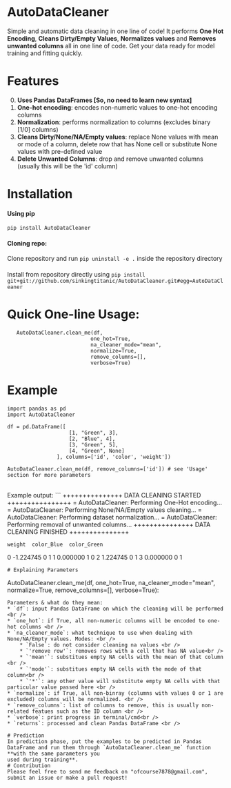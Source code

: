 # AutoDataCleaner
Simple and automatic data cleaning in one line of code! It performs **One Hot Encoding**, **Cleans Dirty/Empty Values**, **Normalizes values** and **Removes unwanted columns** all in one line of code.
Get your data ready for model training and fitting quickly.
# Features 
0. **Uses Pandas DataFrames [So, no need to learn new syntax]**
1. **One-hot encoding**: encodes non-numeric values to one-hot encoding columns 
2. **Normalization**: performs normalization to columns (excludes binary [1/0] columns)
3. **Cleans Dirty/None/NA/Empty values**: replace None values with mean or mode of a column, delete row that has None cell or substitute None values with pre-defined value
4. **Delete Unwanted Columns**: drop and remove unwanted columns (usually this will be the 'id' column)
# Installation 
#### Using pip
`pip install AutoDataCleaner`
#### Cloning repo: 
Clone repository and run `pip uninstall -e .` inside the repository directory
####
Install from repository directly using `pip install git+git://github.com/sinkingtitanic/AutoDataCleaner.git#egg=AutoDataCleaner`
# Quick One-line Usage: 
 ```
    AutoDataCleaner.clean_me(df, 
                            one_hot=True, 
                            na_cleaner_mode="mean", 
                            normalize=True, 
                            remove_columns=[], 
                            verbose=True)
```
# Example 
```
import pandas as pd
import AutoDataCleaner

df = pd.DataFrame([
                    [1, "Green", 3], 
                    [2, "Blue", 4],
                    [3, "Green", 5], 
                    [4, "Green", None]
                ], columns=['id', 'color', 'weight'])

AutoDataCleaner.clean_me(df, remove_columns=['id']) # see 'Usage' section for more parameters
```
<br />
Example output:
```
 +++++++++++++++ DATA CLEANING STARTED ++++++++++++++++ 
 = AutoDataCleaner: Performing One-Hot encoding... 
 = AutoDataCleaner: Performing None/NA/Empty values cleaning... 
 = AutoDataCleaner: Performing dataset normalization... 
 = AutoDataCleaner: Performing removal of unwanted columns... 
 +++++++++++++++ DATA CLEANING FINISHED +++++++++++++++ 

	weight 	color_Blue 	color_Green
0 	-1.224745 	0 	1
1 	0.000000 	1 	0
2 	1.224745 	0 	1
3 	0.000000 	0 	1
```
# Explaining Parameters 
```
AutoDataCleaner.clean_me(df, one_hot=True, na_cleaner_mode="mean", normalize=True, remove_columns=[], verbose=True):
```
Parameters & what do they mean:
* `df`: input Pandas DataFrame on which the cleaning will be performed <br />
* `one_hot`: if True, all non-numeric columns will be encoded to one-hot columns <br />
* `na_cleaner_mode`: what technique to use when dealing with None/NA/Empty values. Modes: <br />
    * `False`: do not consider cleaning na values <br />
    * `'remove row'`: removes rows with a cell that has NA value<br />
    * `'mean'`: substitues empty NA cells with the mean of that column <br /> 
    * `'mode'`: substitues empty NA cells with the mode of that column<br />
    * `'*'`: any other value will substitute empty NA cells with that particular value passed here <br />
* `normalize`: if True, all non-binray (columns with values 0 or 1 are excluded) columns will be normalized. <br />
* `remove_columns`: list of columns to remove, this is usually non-related featues such as the ID column <br />
* `verbose`: print progress in terminal/cmd<br />
* `returns`: processed and clean Pandas DataFrame <br />

# Prediction 
In prediction phase, put the examples to be predicted in Pandas DataFrame and run them through `AutoDataCleaner.clean_me` function **with the same parameters you
used during training**.
# Contribution 
Please feel free to send me feedback on "ofcourse7878@gmail.com", submit an issue or make a pull request! 
